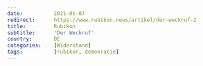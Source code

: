 ```yaml
---
date:          2021-01-07
redirect:      https://www.rubikon.news/artikel/der-weckruf-2
title:         Rubikon
subtitle:      'Der Weckruf'
country:       DE
categories:    [Widerstand]
tags:          [rubikon, demokratie]
---
```

